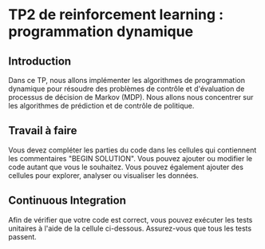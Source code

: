 # TP2 de reinforcement learning  : programmation dynamique


## Introduction

Dans ce TP, nous allons implémenter les algorithmes de programmation dynamique pour résoudre des problèmes de contrôle et d'évaluation de processus de décision de Markov (MDP). Nous allons nous concentrer sur les algorithmes de prédiction et de contrôle de politique.

## Travail à faire

Vous devez compléter les parties du code dans les cellules qui contiennent les commentaires "BEGIN SOLUTION". Vous pouvez ajouter ou modifier le code autant que vous le souhaitez. Vous pouvez également ajouter des cellules pour explorer, analyser ou visualiser les données.


## Continuous Integration

Afin de vérifier que votre code est correct, vous pouvez exécuter les tests unitaires à l'aide de la cellule ci-dessous. Assurez-vous que tous les tests passent.
